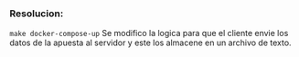 ### Resolucion:
`make docker-compose-up`
Se modifico la logica para que el cliente envie los datos de la apuesta al servidor y este los almacene en un archivo de texto.
